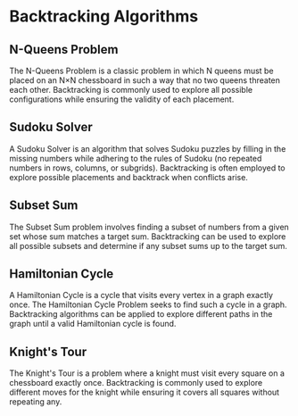 # Backtracking Algorithms

## N-Queens Problem

The N-Queens Problem is a classic problem in which N queens must be placed on an N×N chessboard in such a way that no two queens threaten each other. Backtracking is commonly used to explore all possible configurations while ensuring the validity of each placement.

## Sudoku Solver

A Sudoku Solver is an algorithm that solves Sudoku puzzles by filling in the missing numbers while adhering to the rules of Sudoku (no repeated numbers in rows, columns, or subgrids). Backtracking is often employed to explore possible placements and backtrack when conflicts arise.

## Subset Sum

The Subset Sum problem involves finding a subset of numbers from a given set whose sum matches a target sum. Backtracking can be used to explore all possible subsets and determine if any subset sums up to the target sum.

## Hamiltonian Cycle

A Hamiltonian Cycle is a cycle that visits every vertex in a graph exactly once. The Hamiltonian Cycle Problem seeks to find such a cycle in a graph. Backtracking algorithms can be applied to explore different paths in the graph until a valid Hamiltonian cycle is found.

## Knight's Tour

The Knight's Tour is a problem where a knight must visit every square on a chessboard exactly once. Backtracking is commonly used to explore different moves for the knight while ensuring it covers all squares without repeating any.

